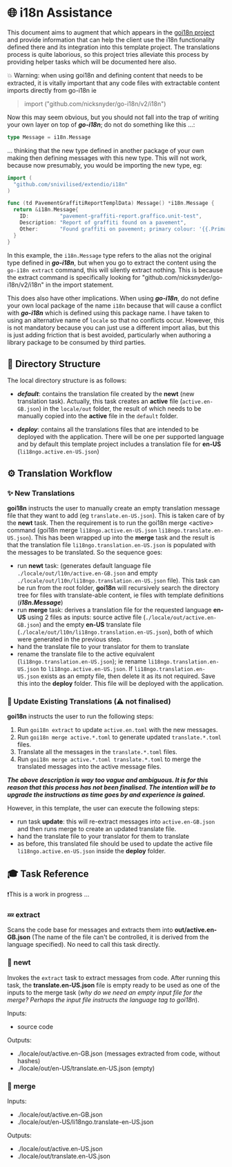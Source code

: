 # 🌐 i18n Assistance

This document aims to augment that which appears in the [goi18n project](https://github.com/nicksnyder/go-i18n/) and provide information that can help the client use the i18n functionality defined there and its integration into this template project. The translations process is quite laborious, so this project tries alleviate this process by providing helper tasks which will be documented here also.

💥 Warning: when using goi18n and defining content that needs to be extracted, it is vitally important that any code files with extractable content imports directly from go-i18n ie

> import ("github.com/nicksnyder/go-i18n/v2/i18n")

Now this may seem obvious, but you should not fall into the trap of writing your own layer on top of ___go-i18n___; do not do something like this ...:

```go
type Message = i18n.Message
```

... thinking that the new type defined in another package of your own making then defining messages with this new type. This will not work, because now presumably, you would be importing the new type, eg:

```go
import (
  "github.com/snivilised/extendio/i18n"
)

func (td PavementGraffitiReportTemplData) Message() *i18n.Message {
  return &i18n.Message{
    ID:          "pavement-graffiti-report.graffico.unit-test",
    Description: "Report of graffiti found on a pavement",
    Other:       "Found graffiti on pavement; primary colour: '{{.Primary}}'",
  }
}
```

In this example, the `i18n.Message` type refers to the alias not the original type defined in ___go-i18n___, but when you go to extract the content using the `go-i18n extract` command, this will silently extract nothing. This is because the extract command is specifically looking for "github.com/nicksnyder/go-i18n/v2/i18n" in the import statement.

This does also have other implications. When using ___go-i18n___, do not define your own local package of the name `i18n` because that will cause a conflict with ___go-i18n___ which is defined using this package name. I have taken to using an alternative name of `locale` so that no conflicts occur. However, this is not mandatory because you can just use a different import alias, but this is just adding friction that is best avoided, particularly when authoring a library package to be consumed by third parties.

## 📁 Directory Structure

The local directory structure is as follows:

- ___default___: contains the translation file created by the __newt__ (new translation task). Actually, this task creates an __active__ file (`active.en-GB.json`) in the `locale/out` folder, the result  of which needs to be manually copied into the __active__ file in the `default` folder.

- ___deploy___: contains all the translations files that are intended to be deployed with the application. There will be one per supported language and by default this template project includes a translation file for __en-US__ (`li18ngo.active.en-US.json`)

## ⚙️ Translation Workflow

### ✨ New Translations

__goi18n__ instructs the user to manually create an empty translation message file that they want to add (eg `translate.en-US.json`). This is taken care of by the __newt__ task. Then the requirement is to run the goi18n merge \<active\> command (goi18n merge `li18ngo.active.en-US.json` `li18ngo.translate.en-US.json`). This has been wrapped up into the __merge__ task and the result is that the translation file `li18ngo.translation.en-US.json` is populated with the messages to be translated. So the sequence goes:

- run __newt__ task: (generates default language file `./locale/out/l10n/active.en-GB.json` and empty `./locale/out/l10n/li18ngo.translation.en-US.json` file). This task can be run from the root folder, __goi18n__ will recursively search the directory tree for files with translate-able content, ie files with template definitions (___i18n.Message___)
- run __merge__ task: derives a translation file for the requested language __en-US__ using 2 files as inputs: source active file (`./locale/out/active.en-GB.json`) and the empty __en-US__ translate file (`./locale/out/l10n/li18ngo.translation.en-US.json`), both of which were generated in the previous step.
- hand the translate file to your translator for them to translate
- rename the translate file to the active equivalent (`li18ngo.translation.en-US.json`); ie rename `li18ngo.translation.en-US.json` to `li18ngo.active.en-US.json`. If `li18ngo.translation.en-US.json` exists as an empty file, then delete it as its not required. Save this into the __deploy__ folder. This file will be deployed with the application.

### 🧩 Update Existing Translations (⚠️ not finalised)

__goi18n__ instructs the user to run the following steps:

1. Run `goi18n extract` to update `active.en.toml` with the new messages.
2. Run `goi18n merge active.*.toml` to generate updated `translate.*.toml` files.
3. Translate all the messages in the `translate.*.toml` files.
4. Run `goi18n merge active.*.toml translate.*.toml` to merge the translated messages into the active message files.

___The above description is way too vague and ambiguous. It is for this reason that this process has not been finalised. The intention will be to upgrade the instructions as time goes by and experience is gained.___

However, in this template, the user can execute the following steps:

- run task __update__: this will re-extract messages into `active.en-GB.json` and then runs merge to create an updated translate file.
- hand the translate file to your translator for them to translate
- as before, this translated file should be used to update the active file `li18ngo.active.en-US.json` inside the __deploy__ folder.

## 🎓 Task Reference

❗This is a work in progress ...

### 💤 extract

Scans the code base for messages and extracts them into __out/active.en-GB.json__ (The name of the file can't be controlled, it is derived from the language specified). No need to call this task directly.

### 💠 newt

Invokes the `extract` task to extract messages from code. After running this task, the __translate.en-US.json__ file is empty ready to be used as one of the inputs to the merge task (_why do we need an empty input file for the merge? Perhaps the input file instructs the language tag to goi18n_).

Inputs:

- source code

Outputs:

- ./locale/out/active.en-GB.json (messages extracted from code, without hashes)
- ./locale/out/en-US/translate.en-US.json (empty)

### 💠 merge

Inputs:

- ./locale/out/active.en-GB.json
- ./locale/out/en-US/li18ngo.translate-en-US.json

Outputs:

- ./locale/out/active.en-US.json
- ./locale/out/translate.en-US.json
